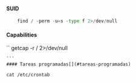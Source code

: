 #### SUID

```python
	find / -perm -u=s -type f 2>/dev/null
```
#### Capabilities[](#capabilities)
``
getcap -r / 2>/dev/null
````
```
#### Tareas programadas[](#tareas-programadas)

cat /etc/crontab